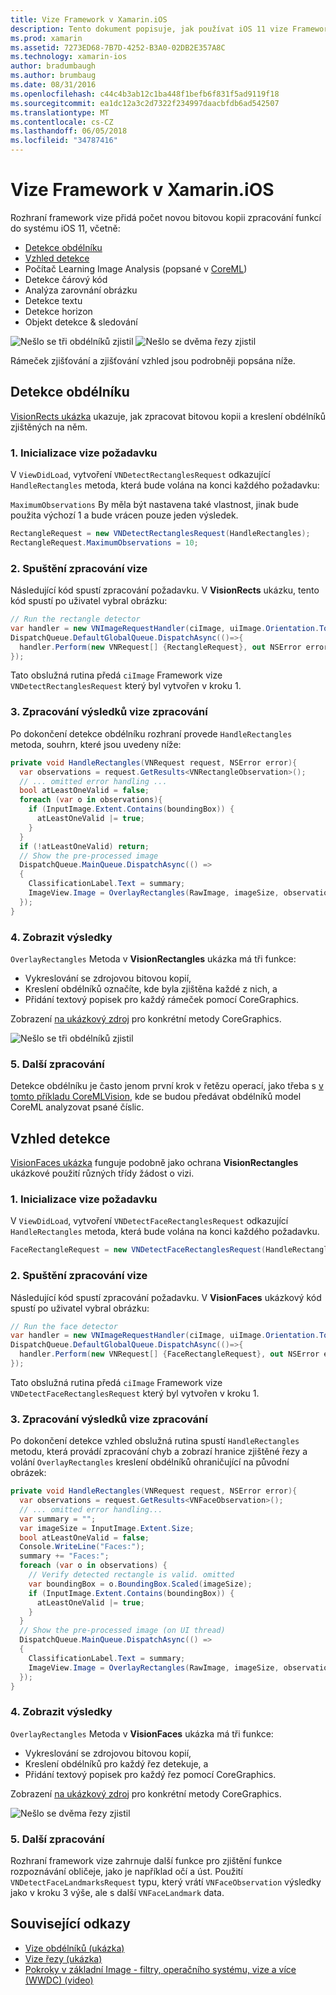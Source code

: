 ```yaml
---
title: Vize Framework v Xamarin.iOS
description: Tento dokument popisuje, jak používat iOS 11 vize Framework v Xamarin.iOS. Konkrétně popisuje obdélníku detekce a čelí detekce.
ms.prod: xamarin
ms.assetid: 7273ED68-7B7D-4252-B3A0-02DB2E357A8C
ms.technology: xamarin-ios
author: bradumbaugh
ms.author: brumbaug
ms.date: 08/31/2016
ms.openlocfilehash: c44c4b3ab12c1ba448f1befb6f831f5ad9119f18
ms.sourcegitcommit: ea1dc12a3c2d7322f234997daacbfdb6ad542507
ms.translationtype: MT
ms.contentlocale: cs-CZ
ms.lasthandoff: 06/05/2018
ms.locfileid: "34787416"
---
```

# <a name="vision-framework-in-xamarinios"></a>Vize Framework v Xamarin.iOS

Rozhraní framework vize přidá počet novou bitovou kopii zpracování funkcí do systému iOS 11, včetně:

- [Detekce obdélníku](#rectangles)
- [Vzhled detekce](#faces)
- Počítač Learning Image Analysis (popsané v [CoreML](~/ios/platform/introduction-to-ios11/coreml.md))
- Detekce čárový kód
- Analýza zarovnání obrázku
- Detekce textu
- Detekce horizon
- Objekt detekce & sledování

![Nešlo se tři obdélníků zjistil](vision-images/found-rectangles-tiny.png) ![Nešlo se dvěma řezy zjistil](vision-images/xamarin-home-faces-tiny.png)

Rámeček zjišťování a zjišťování vzhled jsou podrobněji popsána níže.

<a name="rectangles" />

## <a name="rectangle-detection"></a>Detekce obdélníku

[VisionRects ukázka](https://developer.xamarin.com/samples/monotouch/ios11/VisionRectangles/) ukazuje, jak zpracovat bitovou kopii a kreslení obdélníků zjištěných na něm.

### <a name="1-initialize-the-vision-request"></a>1. Inicializace vize požadavku

V `ViewDidLoad`, vytvoření `VNDetectRectanglesRequest` odkazující `HandleRectangles` metoda, která bude volána na konci každého požadavku:

`MaximumObservations` By měla být nastavena také vlastnost, jinak bude použita výchozí 1 a bude vrácen pouze jeden výsledek.

```csharp
RectangleRequest = new VNDetectRectanglesRequest(HandleRectangles);
RectangleRequest.MaximumObservations = 10;
```

### <a name="2-start-the-vision-processing"></a>2. Spuštění zpracování vize

Následující kód spustí zpracování požadavku. V **VisionRects** ukázku, tento kód spustí po uživatel vybral obrázku:

```csharp
// Run the rectangle detector
var handler = new VNImageRequestHandler(ciImage, uiImage.Orientation.ToCGImagePropertyOrientation(), new VNImageOptions());
DispatchQueue.DefaultGlobalQueue.DispatchAsync(()=>{
  handler.Perform(new VNRequest[] {RectangleRequest}, out NSError error);
});
```

Tato obslužná rutina předá `ciImage` Framework vize `VNDetectRectanglesRequest` který byl vytvořen v kroku 1.

### <a name="3-handle-the-results-of-vision-processing"></a>3. Zpracování výsledků vize zpracování

Po dokončení detekce obdélníku rozhraní provede `HandleRectangles` metoda, souhrn, které jsou uvedeny níže:

```csharp
private void HandleRectangles(VNRequest request, NSError error){
  var observations = request.GetResults<VNRectangleObservation>();
  // ... omitted error handling ...
  bool atLeastOneValid = false;
  foreach (var o in observations){
    if (InputImage.Extent.Contains(boundingBox)) {
      atLeastOneValid |= true;
    }
  }
  if (!atLeastOneValid) return;
  // Show the pre-processed image
  DispatchQueue.MainQueue.DispatchAsync(() =>
  {
    ClassificationLabel.Text = summary;
    ImageView.Image = OverlayRectangles(RawImage, imageSize, observations);
  });
}
```

### <a name="4-display-the-results"></a>4. Zobrazit výsledky

`OverlayRectangles` Metoda v **VisionRectangles** ukázka má tři funkce:

- Vykreslování se zdrojovou bitovou kopií,
- Kreslení obdélníků označíte, kde byla zjištěna každé z nich, a
- Přidání textový popisek pro každý rámeček pomocí CoreGraphics.

Zobrazení [na ukázkový zdroj](https://developer.xamarin.com/samples/monotouch/ios11/VisionRectangles/) pro konkrétní metody CoreGraphics.

![Nešlo se tři obdélníků zjistil](vision-images/found-rectangles-phone-sml.png)

### <a name="5-further-processing"></a>5. Další zpracování

Detekce obdélníku je často jenom první krok v řetězu operací, jako třeba s [v tomto příkladu CoreMLVision](~/ios/platform/introduction-to-ios11/coreml.md#coremlvision), kde se budou předávat obdélníků model CoreML analyzovat psané číslic.


<a name="faces" />

## <a name="face-detection"></a>Vzhled detekce

[VisionFaces ukázka](https://developer.xamarin.com/samples/monotouch/ios11/VisionFaces/) funguje podobně jako ochrana **VisionRectangles** ukázkové použití různých třídy žádost o vizi.

### <a name="1-initialize-the-vision-request"></a>1. Inicializace vize požadavku

V `ViewDidLoad`, vytvoření `VNDetectFaceRectanglesRequest` odkazující `HandleRectangles` metoda, která bude volána na konci každého požadavku.

```csharp
FaceRectangleRequest = new VNDetectFaceRectanglesRequest(HandleRectangles);
```

### <a name="2-start-the-vision-processing"></a>2. Spuštění zpracování vize

Následující kód spustí zpracování požadavku. V **VisionFaces** ukázkový kód spustí po uživatel vybral obrázku:

```csharp
// Run the face detector
var handler = new VNImageRequestHandler(ciImage, uiImage.Orientation.ToCGImagePropertyOrientation(), new VNImageOptions());
DispatchQueue.DefaultGlobalQueue.DispatchAsync(()=>{
  handler.Perform(new VNRequest[] {FaceRectangleRequest}, out NSError error);
});
```

Tato obslužná rutina předá `ciImage` Framework vize `VNDetectFaceRectanglesRequest` který byl vytvořen v kroku 1.

### <a name="3-handle-the-results-of-vision-processing"></a>3. Zpracování výsledků vize zpracování

Po dokončení detekce vzhled obslužná rutina spustí `HandleRectangles` metodu, která provádí zpracování chyb a zobrazí hranice zjištěné řezy a volání `OverlayRectangles` kreslení obdélníků ohraničující na původní obrázek:

```csharp
private void HandleRectangles(VNRequest request, NSError error){
  var observations = request.GetResults<VNFaceObservation>();
  // ... omitted error handling...
  var summary = "";
  var imageSize = InputImage.Extent.Size;
  bool atLeastOneValid = false;
  Console.WriteLine("Faces:");
  summary += "Faces:";
  foreach (var o in observations) {
    // Verify detected rectangle is valid. omitted
    var boundingBox = o.BoundingBox.Scaled(imageSize);
    if (InputImage.Extent.Contains(boundingBox)) {
      atLeastOneValid |= true;
    }
  }
  // Show the pre-processed image (on UI thread)
  DispatchQueue.MainQueue.DispatchAsync(() =>
  {
    ClassificationLabel.Text = summary;
    ImageView.Image = OverlayRectangles(RawImage, imageSize, observations);
  });
}
```

### <a name="4-display-the-results"></a>4. Zobrazit výsledky

`OverlayRectangles` Metoda v **VisionFaces** ukázka má tři funkce:

- Vykreslování se zdrojovou bitovou kopií,
- Kreslení obdélníků pro každý řez detekuje, a
- Přidání textový popisek pro každý řez pomocí CoreGraphics.

Zobrazení [na ukázkový zdroj](https://developer.xamarin.com/samples/monotouch/ios11/VisionFaces/) pro konkrétní metody CoreGraphics.

![Nešlo se dvěma řezy zjistil](vision-images/found-faces-phone-sml.png)

### <a name="5-further-processing"></a>5. Další zpracování

Rozhraní framework vize zahrnuje další funkce pro zjištění funkce rozpoznávání obličeje, jako je například očí a úst. Použití `VNDetectFaceLandmarksRequest` typu, který vrátí `VNFaceObservation` výsledky jako v kroku 3 výše, ale s další `VNFaceLandmark` data.


## <a name="related-links"></a>Související odkazy

- [Vize obdélníků (ukázka)](https://developer.xamarin.com/samples/monotouch/ios11/VisionRectangles/)
- [Vize řezy (ukázka)](https://developer.xamarin.com/samples/monotouch/ios11/VisionFaces/)
- [Pokroky v základní Image - filtry, operačního systému, vize a více (WWDC) (video)](https://developer.apple.com/videos/play/wwdc2017/510/)
